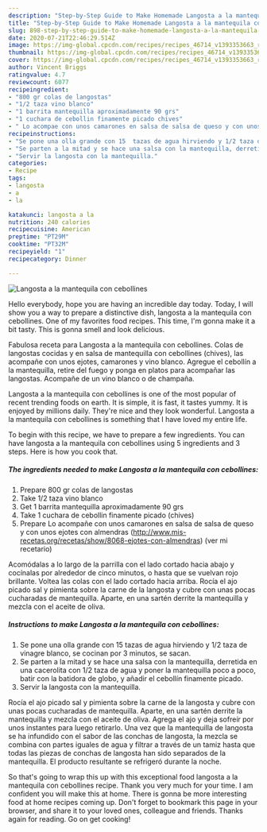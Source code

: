 ```yaml
---
description: "Step-by-Step Guide to Make Homemade Langosta a la mantequila con cebollines"
title: "Step-by-Step Guide to Make Homemade Langosta a la mantequila con cebollines"
slug: 898-step-by-step-guide-to-make-homemade-langosta-a-la-mantequila-con-cebollines
date: 2020-07-21T22:46:29.514Z
image: https://img-global.cpcdn.com/recipes/recipes_46714_v1393353663_receta_foto_00046714/751x532cq70/langosta-a-la-mantequila-con-cebollines-foto-principal.jpg
thumbnail: https://img-global.cpcdn.com/recipes/recipes_46714_v1393353663_receta_foto_00046714/751x532cq70/langosta-a-la-mantequila-con-cebollines-foto-principal.jpg
cover: https://img-global.cpcdn.com/recipes/recipes_46714_v1393353663_receta_foto_00046714/751x532cq70/langosta-a-la-mantequila-con-cebollines-foto-principal.jpg
author: Vincent Briggs
ratingvalue: 4.7
reviewcount: 6077
recipeingredient:
- "800 gr colas de langostas"
- "1/2 taza vino blanco"
- "1 barrita mantequilla aproximadamente 90 grs"
- "1 cuchara de cebollin finamente picado chives"
- " Lo acompae con unos camarones en salsa de salsa de queso y con unos ejotes con almendras httpwwwmisrecetasorgrecetasshow8068ejotesconalmendras ver mi recetario"
recipeinstructions:
- "Se pone una olla grande con 15  tazas de agua hirviendo y 1/2 taza de vinagre blanco, se cocinan por 3 minutos, se sacan."
- "Se parten a la mitad y se hace una salsa con la mantequilla, derretida en una cacerolita con 1/2 taza de agua y poner la mantequilla poco a poco, batir con la batidora de globo, y añadir el cebollín finamente picado."
- "Servir la langosta con la mantequilla."
categories:
- Recipe
tags:
- langosta
- a
- la

katakunci: langosta a la 
nutrition: 240 calories
recipecuisine: American
preptime: "PT29M"
cooktime: "PT32M"
recipeyield: "1"
recipecategory: Dinner

---
```



![Langosta a la mantequila con cebollines](https://img-global.cpcdn.com/recipes/recipes_46714_v1393353663_receta_foto_00046714/751x532cq70/langosta-a-la-mantequila-con-cebollines-foto-principal.jpg)

Hello everybody, hope you are having an incredible day today. Today, I will show you a way to prepare a distinctive dish, langosta a la mantequila con cebollines. One of my favorites food recipes. This time, I'm gonna make it a bit tasty. This is gonna smell and look delicious.

Fabulosa receta para Langosta a la mantequila con cebollines. Colas de langostas cocidas y en salsa de mantequilla con cebollines (chives), las acompañe con unos ejotes, camarones y vino blanco. Agregue el cebollín a la mantequilla, retire del fuego y ponga en platos para acompañar las langostas. Acompañe de un vino blanco o de champaña.

Langosta a la mantequila con cebollines is one of the most popular of recent trending foods on earth. It is simple, it is fast, it tastes yummy. It is enjoyed by millions daily. They're nice and they look wonderful. Langosta a la mantequila con cebollines is something that I have loved my entire life.


To begin with this recipe, we have to prepare a few ingredients. You can have langosta a la mantequila con cebollines using 5 ingredients and 3 steps. Here is how you cook that.

<!--inarticleads1-->

##### The ingredients needed to make Langosta a la mantequila con cebollines:

1. Prepare 800 gr colas de langostas
1. Take 1/2 taza vino blanco
1. Get 1 barrita mantequilla aproximadamente 90 grs
1. Take 1 cuchara de cebollin finamente picado (chives)
1. Prepare  Lo acompañe con unos camarones en salsa de salsa de queso y con unos ejotes con almendras (http://www.mis-recetas.org/recetas/show/8068-ejotes-con-almendras) (ver mi recetario)


Acomódalas a lo largo de la parrilla con el lado cortado hacia abajo y cocínalas por alrededor de cinco minutos, o hasta que se vuelvan rojo brillante. Voltea las colas con el lado cortado hacia arriba. Rocía el ajo picado sal y pimienta sobre la carne de la langosta y cubre con unas pocas cucharadas de mantequilla. Aparte, en una sartén derrite la mantequilla y mezcla con el aceite de oliva. 

<!--inarticleads2-->

##### Instructions to make Langosta a la mantequila con cebollines:

1. Se pone una olla grande con 15  tazas de agua hirviendo y 1/2 taza de vinagre blanco, se cocinan por 3 minutos, se sacan.
1. Se parten a la mitad y se hace una salsa con la mantequilla, derretida en una cacerolita con 1/2 taza de agua y poner la mantequilla poco a poco, batir con la batidora de globo, y añadir el cebollín finamente picado.
1. Servir la langosta con la mantequilla.


Rocía el ajo picado sal y pimienta sobre la carne de la langosta y cubre con unas pocas cucharadas de mantequilla. Aparte, en una sartén derrite la mantequilla y mezcla con el aceite de oliva. Agrega el ajo y deja sofreír por unos instantes para luego retirarlo. Una vez que la mantequilla de langosta se ha infundido con el sabor de las conchas de langosta, la mezcla se combina con partes iguales de agua y filtrar a través de un tamiz hasta que todas las piezas de conchas de langosta han sido separados de la mantequilla. El producto resultante se refrigeró durante la noche. 

So that's going to wrap this up with this exceptional food langosta a la mantequila con cebollines recipe. Thank you very much for your time. I am confident you will make this at home. There is gonna be more interesting food at home recipes coming up. Don't forget to bookmark this page in your browser, and share it to your loved ones, colleague and friends. Thanks again for reading. Go on get cooking!
